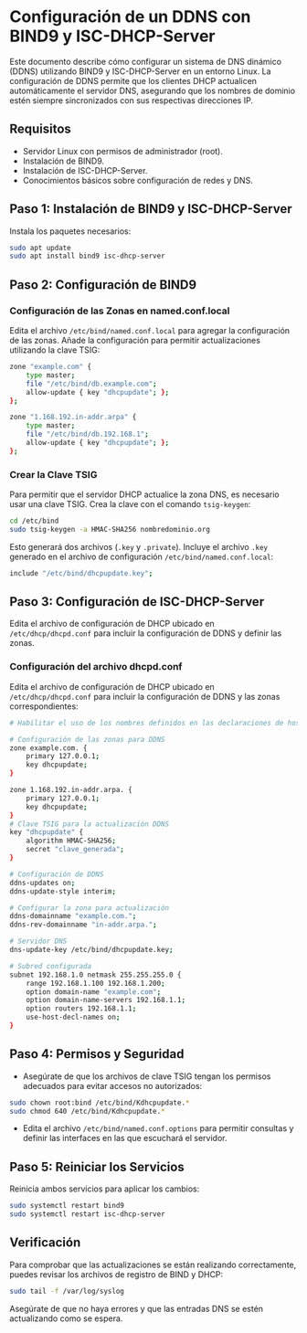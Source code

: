 # Configuración de un DDNS con BIND9 y ISC-DHCP-Server

Este documento describe cómo configurar un sistema de DNS dinámico (DDNS) utilizando BIND9 y ISC-DHCP-Server en un entorno Linux. La configuración de DDNS permite que los clientes DHCP actualicen automáticamente el servidor DNS, asegurando que los nombres de dominio estén siempre sincronizados con sus respectivas direcciones IP.

## Requisitos

- Servidor Linux con permisos de administrador (root).
- Instalación de BIND9.
- Instalación de ISC-DHCP-Server.
- Conocimientos básicos sobre configuración de redes y DNS.

## Paso 1: Instalación de BIND9 y ISC-DHCP-Server

Instala los paquetes necesarios:

```bash
sudo apt update
sudo apt install bind9 isc-dhcp-server
```

## Paso 2: Configuración de BIND9

### Configuración de las Zonas en named.conf.local

Edita el archivo `/etc/bind/named.conf.local` para agregar la configuración de las zonas. Añade la configuración para permitir actualizaciones utilizando la clave TSIG:

```bash
zone "example.com" {
    type master;
    file "/etc/bind/db.example.com";
    allow-update { key "dhcpupdate"; };
};

zone "1.168.192.in-addr.arpa" {
    type master;
    file "/etc/bind/db.192.168.1";
    allow-update { key "dhcpupdate"; };
};
```

### Crear la Clave TSIG

Para permitir que el servidor DHCP actualice la zona DNS, es necesario usar una clave TSIG. Crea la clave con el comando `tsig-keygen`:

```bash
cd /etc/bind
sudo tsig-keygen -a HMAC-SHA256 nombredominio.org
```

Esto generará dos archivos (`.key` y `.private`). Incluye el archivo `.key` generado en el archivo de configuración `/etc/bind/named.conf.local`:

```bash
include "/etc/bind/dhcpupdate.key";
```

## Paso 3: Configuración de ISC-DHCP-Server

Edita el archivo de configuración de DHCP ubicado en `/etc/dhcp/dhcpd.conf` para incluir la configuración de DDNS y definir las zonas.

### Configuración del archivo dhcpd.conf

Edita el archivo de configuración de DHCP ubicado en `/etc/dhcp/dhcpd.conf` para incluir la configuración de DDNS y las zonas correspondientes:

```bash
# Habilitar el uso de los nombres definidos en las declaraciones de host

# Configuración de las zonas para DDNS
zone example.com. {
    primary 127.0.0.1;
    key dhcpupdate;
}

zone 1.168.192.in-addr.arpa. {
    primary 127.0.0.1;
    key dhcpupdate;
}
# Clave TSIG para la actualización DDNS
key "dhcpupdate" {
    algorithm HMAC-SHA256;
    secret "clave_generada";
}

# Configuración de DDNS
ddns-updates on;
ddns-update-style interim;

# Configurar la zona para actualización
ddns-domainname "example.com.";
ddns-rev-domainname "in-addr.arpa.";

# Servidor DNS
dns-update-key /etc/bind/dhcpupdate.key;

# Subred configurada
subnet 192.168.1.0 netmask 255.255.255.0 {
    range 192.168.1.100 192.168.1.200;
    option domain-name "example.com";
    option domain-name-servers 192.168.1.1;
    option routers 192.168.1.1;
    use-host-decl-names on;
}
```

## Paso 4: Permisos y Seguridad

- Asegúrate de que los archivos de clave TSIG tengan los permisos adecuados para evitar accesos no autorizados:

```bash
sudo chown root:bind /etc/bind/Kdhcpupdate.*
sudo chmod 640 /etc/bind/Kdhcpupdate.*
```

- Edita el archivo `/etc/bind/named.conf.options` para permitir consultas y definir las interfaces en las que escuchará el servidor.

## Paso 5: Reiniciar los Servicios

Reinicia ambos servicios para aplicar los cambios:

```bash
sudo systemctl restart bind9
sudo systemctl restart isc-dhcp-server
```

## Verificación
Para comprobar que las actualizaciones se están realizando correctamente, puedes revisar los archivos de registro de BIND y DHCP:

```bash
sudo tail -f /var/log/syslog
```

Asegúrate de que no haya errores y que las entradas DNS se estén actualizando como se espera.
